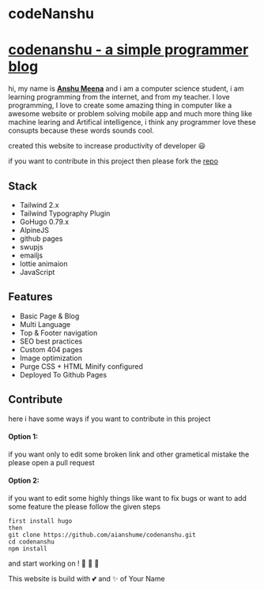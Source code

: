 # codeNanshu
# [codenanshu - a simple programmer blog](https://codenanshu.in)
hi, my name is **[Anshu Meena](https://codenanshu.in/about/)** and i am a computer science student, i am learning programming from the internet, and from my teacher. I love programming, I love to create some amazing thing in computer like a awesome website or problem solving mobile app and much more thing like machine learing and Artifical intelligence, i think any programmer love these consupts because these words sounds cool.

created this website to increase productivity of developer 😃

if you want to contribute in this project then please fork the [repo](https://github.com/aianshume/codenanshu)

## Stack

* Tailwind 2.x
* Tailwind Typography Plugin
* GoHugo 0.79.x
* AlpineJS
* github pages
* swupjs
* emailjs
* lottie animaion
* JavaScript

## Features

* Basic Page & Blog
* Multi Language 
* Top & Footer navigation
* SEO best practices
* Custom 404 pages
* Image optimization
* Purge CSS + HTML Minify configured
* Deployed To Github Pages

## Contribute
here i have some ways if you want to contribute in this project

 #### Option 1:
  if you want only to edit some broken link and other grametical mistake the please open a pull request
  
  #### Option 2:
   if you want to edit some highly things like want to fix bugs or want to add some feature the please follow the given steps
   
   ```
   first install hugo
   then
   git clone https://github.com/aianshume/codenanshu.git
   cd codenanshu
   npm install
   ```
   and start working on ! 🥳 🥳 🥳 



This website is build with 💕 and ✨ of Your Name
